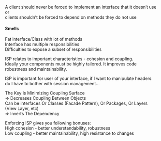 A client should never be forced to implement an interface that it doesn’t use  
or  
clients shouldn’t be forced to depend on methods they do not use  

#### Smells  
Fat interface/Class with lot of methods  
Interface has multiple responsibilities  
Difficulties to expose a subset of responsibilities

ISP relates to important characteristics - cohesion and coupling.  
Ideally your components must be highly tailored. It improves code robustness and maintainability.  
  
ISP is important for user of your interface, if I want to manipulate headers do I have to bother with session management…  
  
The Key Is Minimizing Coupling Surface  
=> Decreases Coupling Between Objects  
Can be interfaces Or Classes (Facade Pattern), Or Packages, Or Layers (View Layer, etc)  
=> Inverts The Dependency  
  
Enforcing ISP gives you following bonuses:  
High cohesion - better understandability, robustness  
Low coupling - better maintainability, high resistance to changes